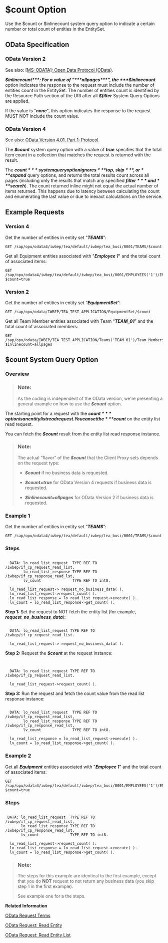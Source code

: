 <!-- loioeb7320841d1c40bfa2bc8e6bdc02d6bb -->

# $count Option

Use the $count or $inlinecount system query option to indicate a certain number or total count of entities in the EntitySet.



<a name="loioeb7320841d1c40bfa2bc8e6bdc02d6bb__section_jd5_vrh_ptb"/>

## OData Specification



### OData Version 2

See also: [\[MS-ODATA\]: Open Data Protocol \(OData\)](https://docs.microsoft.com/en-us/openspecs/windows_protocols/ms-odata).

***$inlinecount***: For a value of "***allpages***", the ***$inlinecount*** option indicates the response to the request must include the number of entities count in the EntitySet. The number of entities count is identified by the Resource Path section of the URI after all ***$filter*** System Query Options are applied.

If the value is "***none***", this option indicates the response to the request MUST NOT include the count value.



### OData Version 4

See also: [OData Version 4.01. Part 1: Protocol](https://docs.oasis-open.org/odata/odata/v4.01/odata-v4.01-part1-protocol.html).

The ***$count*** system query option with a value of ***true*** specifies that the total item count in a collection that matches the request is returned with the result.

The ***$count*** system query option ignores ***$top***, ***$skip***, or ***$expand*** query options, and returns the total results count across all pages \(including only the results that match any specified ***$filter*** and ***$search***\). The count returned inline might not equal the actual number of items returned. This happens due to latency between calculating the count and enumerating the last value or due to inexact calculations on the service.



<a name="loioeb7320841d1c40bfa2bc8e6bdc02d6bb__section_pqh_wsh_ptb"/>

## Example Requests



### Version 4

Get the number of entities in entity set “***TEAMS***”:

```
GET /sap/opu/odata4/iwbep/tea/default/iwbep/tea_busi/0001/TEAMS/$count
```

Get all Equipment entities associated with "***Employee 1***" and the total count of associated items:

```
GET /sap/opu/odata4/iwbep/tea/default/iwbep/tea_busi/0001/EMPLOYEES('1')/EMPLOYEE_2_EQUIPMENTS?$count=true
```



### Version 2

Get the number of entities in entity set “***EquipmentSet***”:

```
GET /sap/opu/odata/IWBEP/TEA_TEST_APPLICATION/EquipmentSet/$count
```

Get all Team Member entities associated with Team “***TEAM\_01***” and the total count of associated members:

```
GET /sap/opu/odata/IWBEP/TEA_TEST_APPLICATION/Teams('TEAM_01')/Team_Members?$inlinecount=allpages
```



<a name="loioeb7320841d1c40bfa2bc8e6bdc02d6bb__section_tjq_pvh_ptb"/>

## $count System Query Option



### Overview

> ### Note:  
> As the coding is independent of the OData version, we're presenting a general example on how to use the ***$count*** option.

The starting point for a request with the ***$count*** option is an entity list read request. You can set the ***$count*** on the entity list read request.

You can fetch the ***$count*** result from the entity list read response instance.

> ### Note:  
> The actual “flavor” of the ***$count*** that the Client Proxy sets depends on the request type:
> 
> -   ***$count*** if no business data is requested.
> 
> -   ***$count=true*** for OData Version 4 requests if business data is requested.
> 
> -   ***$inlinecount=allpages*** for OData Version 2 if business data is requested.



### Example 1

Get the number of entities in entity set “***TEAMS***”:

```
GET /sap/opu/odata4/iwbep/tea/default/iwbep/tea_busi/0001/TEAMS/$count
```



### Steps

```

  DATA: lo_read_list_request  TYPE REF TO /iwbep/if_cp_request_read_list,
        lo_read_list_response TYPE REF TO /iwbep/if_cp_response_read_lst,
        lv_count              TYPE REF TO int8.

  lo_read_list_request-> request_no_business_data( ).
  lo_read_list_request->request_count( ).
  lo_read_list_response = lo_read_list_request->execute( ).
  lv_count = lo_read_list_response->get_count( ).
```

**Step 1:** Set the request to NOT fetch the entity list \(for example, ***request\_no\_business\_data***\):

```

  DATA: lo_read_list_request TYPE REF TO /iwbep/if_cp_request_read_list.

  lo_read_list_request-> request_no_business_data( ).
```

**Step 2:** Request the ***$count*** at the request instance:

```


  DATA: lo_read_list_request TYPE REF TO /iwbep/if_cp_request_read_list.

  lo_read_list_request->request_count( ).
```

**Step 3:** Run the request and fetch the count value from the read list response instance:

```

  DATA: lo_read_list_request  TYPE REF TO /iwbep/if_cp_request_read_list,
        lo_read_list_response TYPE REF TO /iwbep/if_cp_response_read_lst,
        lv_count              TYPE REF TO int8.

  lo_read_list_response = lo_read_list_request->execute( ).
  lv_count = lo_read_list_response->get_count( ).
```



### Example 2

Get all ***Equipment*** entities associated with "***Employee 1***" and the total count of associated items:

```
GET /sap/opu/odata4/iwbep/tea/default/iwbep/tea_busi/0001/EMPLOYEES('1')/EMPLOYEE_2_EQUIPMENTS?$count=true
```



### Steps

```

 DATA: lo_read_list_request  TYPE REF TO /iwbep/if_cp_request_read_list,
       lo_read_list_response TYPE REF TO /iwbep/if_cp_response_read_lst,
       lv_count              TYPE REF TO int8.

  lo_read_list_request->request_count( ).
  lo_read_list_response = lo_read_list_request->execute( ).
  lv_count = lo_read_list_response->get_count( ).
```

> ### Note:  
> The steps for this example are identical to the first example, except that you do **NOT** request to not return any business data \(you skip step 1 in the first example\).
> 
> See example one for a the steps.

**Related Information**  


[OData Request Terms](odata-request-terms-a3b0e95.md "An overview of some OData Request terminology.")

[OData Request: Read Entity](odata-request-read-entity-9d7dde4.md "To create an OData request to read an entity in the Client Proxy instance.")

[OData Request: Read Entity List](odata-request-read-entity-list-b810028.md "Create an OData request to read an entity list (entity collection) in the Client Proxy instance.")

